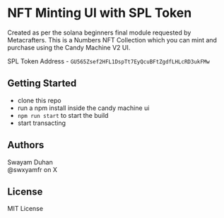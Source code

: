 # NFT Minting UI with SPL Token
Created as per the solana beginners final module requested by Metacrafters. This is a Numbers NFT Collection which you can mint and purchase using the Candy Machine V2 UI.

SPL Token Address - `GU565Zsef2HFL1DspTt7EyQcuBFtZgdfLHLcRD3ukFMw`


## Getting Started
- clone this repo
- run a npm install inside the candy machine ui
- `npm run start` to start the build
- start transacting

## Authors
Swayam Duhan  
@swxyamfr on X

## License
MIT License
